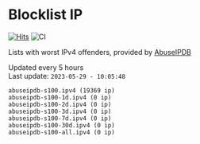 # Blocklist IP

[![Hits](https://hits.seeyoufarm.com/api/count/incr/badge.svg?url=https%3A%2F%2Fgithub.com%2Fborestad%2Fblocklist-ip%2F&count_bg=%2379C83D&title_bg=%23555555&icon=&icon_color=%23E7E7E7&title=hits&edge_flat=false)](https://hits.seeyoufarm.com)  ![CI](https://img.shields.io/github/workflow/status/borestad/blocklist-ip/CI?style=flat-square)

Lists with worst IPv4 offenders, provided by [AbuseIPDB](https://www.abuseipdb.com/)

<!-- FOOTER-PLACEHOLDER -->
Updated every 5 hours<br>
Last update: `2023-05-29 - 10:05:48`
```
abuseipdb-s100.ipv4 (19369 ip)
abuseipdb-s100-1d.ipv4 (0 ip)
abuseipdb-s100-2d.ipv4 (0 ip)
abuseipdb-s100-3d.ipv4 (0 ip)
abuseipdb-s100-7d.ipv4 (0 ip)
abuseipdb-s100-30d.ipv4 (0 ip)
abuseipdb-s100-all.ipv4 (0 ip)
```
